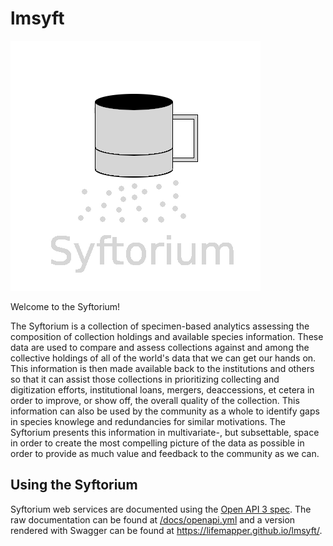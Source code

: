 # lmsyft

![Logo](/apache/syftorium.png)

Welcome to the Syftorium!

The Syftorium is a collection of specimen-based analytics assessing the composition of
collection holdings and available species information. These data are used to compare
and assess collections against and among the collective holdings of all of the world's
data that we can get our hands on.  This information is then made available back to the
institutions and others so that it can assist those collections in prioritizing
collecting and digitization efforts, institutional loans, mergers, deaccessions, et
cetera in order to improve, or show off, the overall quality of the collection.  This
information can also be used by the community as a whole to identify gaps in species
knowlege and redundancies for similar motivations.  The Syftorium presents this
information in multivariate-, but subsettable, space in order to create the most
compelling picture of the data as possible in order to provide as much value and
feedback to the community as we can. 

## Using the Syftorium

Syftorium web services are documented using the
[Open API 3 spec](https://swagger.io/specification/).  The raw documentation can be
found at [/docs/openapi.yml](/docs/openapi.yml) and a version rendered with Swagger can
be found at https://lifemapper.github.io/lmsyft/.
